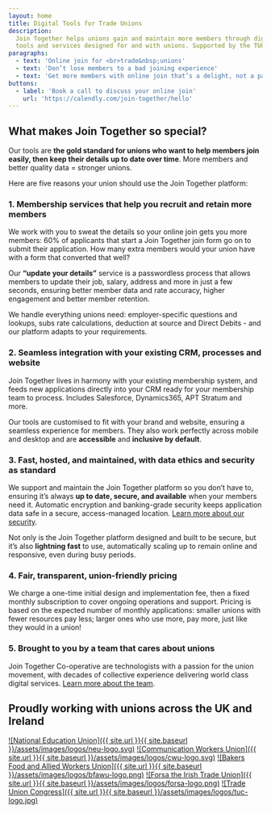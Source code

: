 ```yaml
---
layout: home
title: Digital Tools for Trade Unions
description:
  Join Together helps unions gain and maintain more members through digital
  tools and services designed for and with unions. Supported by the TUC.
paragraphs:
  - text: 'Online join for <br>trade&nbsp;unions'
  - text: 'Don’t lose members to a bad joining experience'
  - text: 'Get more members with online join that’s a delight, not a pain'
buttons:
  - label: 'Book a call to discuss your online join'
    url: 'https://calendly.com/join-together/hello'
---
```


## What makes Join Together so special?

Our tools are **the gold standard for unions who want to help members join easily, then keep their details up to date
over time**. More members and better quality data = stronger unions.

Here are five reasons your union should use the Join Together platform:

### 1. Membership services that help you recruit and retain more members

We work with you to sweat the details so your online join gets you more members: 60% of applicants that start a Join
Together join form go on to submit their application. How many extra members would your union have with a form that
converted that well?

Our **“update your details”** service is a passwordless process that allows members to update their job, salary, address
and more in just a few seconds, ensuring better member data and rate accuracy, higher engagement and better member
retention.

We handle everything unions need: employer-specific questions and lookups, subs rate calculations, deduction at
source and Direct Debits - and our platform adapts to your requirements.

### 2. Seamless integration with your existing CRM, processes and website

Join Together lives in harmony with your existing membership system, and feeds new applications directly into your CRM
ready for your membership team to process. Includes Salesforce, Dynamics365, APT Stratum and more.

Our tools are customised to fit with your brand and website, ensuring a seamless experience for members. They also work
perfectly across mobile and desktop and are **accessible** and **inclusive by default**.

### 3. Fast, hosted, and maintained, with data ethics and security as standard

We support and maintain the Join Together platform so you don’t have to, ensuring it’s always **up to date, secure, and
available** when your members need it. Automatic encryption and banking-grade security keeps application data safe
in a secure, access-managed location. [Learn more about our security](/information-security).

Not only is the Join Together platform designed and built to be secure, but it’s also **lightning fast** to use,
automatically scaling up to remain online and responsive, even during busy periods.

### 4. Fair, transparent, union-friendly pricing

We charge a one-time initial design and implementation fee, then a fixed monthly subscription to cover ongoing
operations and support. Pricing is based on the expected number of monthly applications: smaller unions with fewer
resources pay less; larger ones who use more, pay more, just like they would in a union!

### 5. Brought to you by a team that cares about unions

Join Together Co-operative are technologists with a passion for the union movement, with decades of collective
experience delivering world class digital services. [Learn more about the team](/team).

## Proudly working with unions across the UK and Ireland

[![National Education Union]({{ site.url }}{{ site.baseurl }}/assets/images/logos/neu-logo.svg)](https://neu.org.uk)
[![Communication Workers Union]({{ site.url }}{{ site.baseurl }}/assets/images/logos/cwu-logo.svg)](https://cwu.org)
[![Bakers Food and Allied Workers Union]({{ site.url }}{{ site.baseurl }}/assets/images/logos/bfawu-logo.png)](https://bfawu.org)
[![Forsa the Irish Trade Union]({{ site.url }}{{ site.baseurl }}/assets/images/logos/forsa-logo.png)](https://www.forsa.ie)
[![Trade Union Congress]({{ site.url }}{{ site.baseurl }}/assets/images/logos/tuc-logo.jpg)](https://www.tuc.org.uk)
